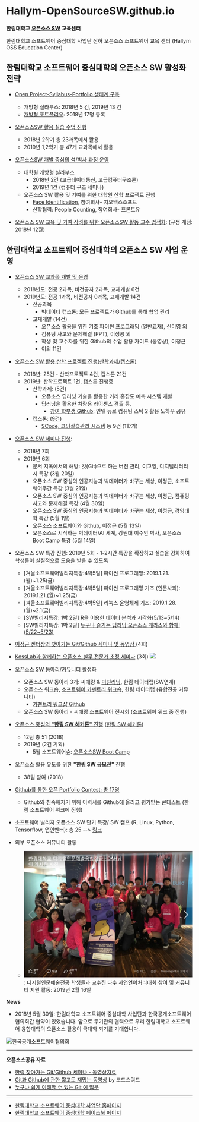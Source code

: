 # Hallym-OpenSourceSW.github.io
**한림대학교 [오픈소스 SW](https://github.com/Hallym-OpenSourceSW/Hallym-OpenSourceSW.github.io/blob/master/Sub_menu/WhatisOSS.md) 교육센터**

한림대학교 소프트웨어 중심대학 사업단 산하 오픈소스 소프트웨어 교육 센터 (Hallym OSS Education Center)

## 한림대학교 소프트웨어 중심대학의 오픈소스 SW 활성화 전략
  - [Open Project-Syllabus-Portfolio 생태계 구축](https://github.com/Hallym-OpenSourceSW/Hallym-OpenSourceSW.github.io/blob/master/Sub_menu/open_psp.md)
     - 개방형 실라부스: 2018년 5 건, 2019년 13 건
     - [개방형 포트폴리오](https://github.com/Hallym-OpenSourceSW/GitResumeContest): 2018년 17명 등록
     
  - [오픈소스SW 활용 실습 수업 진행](https://github.com/Hallym-OpenSourceSW/HLSWCourses) 
     - 2018년 2학기 총 23과목에서 활용
     - 2019년 1,2학기 총 47개 교과목에서 활용
  - [오픈소스SW 개발 중심의 석/박사 과정 운영](https://github.com/Hallym-OpenSourceSW/Hallym-OpenSourceSW.github.io/blob/master/Sub_menu/oss_grad.md)
     - 대학원 개방형 실라부스 
        - 2018년 2건 (고급데이터통신, 고급컴퓨터구조론)
        - 2019년 1건 (컴퓨터 구조 세미나)
     - 오픈소스 SW 활용 및 기여를 위한 대학원 산학 프로젝트 진행
        - [Face Identification](https://github.com/jeonggunlee/faceid), 참여회사- 지오멕스소프트  
        - 산학협력: People Counting, 참여회사- 프론트유
     
  - [오픈소스 SW 교육 및 기여 장려를 위한 오픈소스SW 활동 교수 업적화](./Sub_menu/rule.md): (규정 개정: 2018년 12월)

## 한림대학교 소프트웨어 중심대학의 오픈소스 SW 사업 운영
  - [오픈소스 SW 교과목 개발 및 운영](https://github.com/Hallym-OpenSourceSW/Hallym-OpenSourceSW.github.io/blob/master/Sub_menu/ossClass.md)
     - 2018년도: 전공 2과목, 비전공자 2과목, 교재개발 6건
     - 2019년도: 전공 1과목, 비전공자 0과목, 교재개발 14건
        - 전공과목
           - 빅데이터 캡스톤: 모든 프로젝트가 Github를 통해 협업 관리
        - 교재개발 (14건)
           - 오픈소스 활용을 위한 기초 파이썬 프로그래밍 (일반교재), 신미영 외
           - 컴퓨팅 사고와 문제해결 (PPT), 이성룡 외
           - 학생 및 교수자를 위한 Github의 수업 활용 가이드 (동영상), 이정근
           - 이외 11건
     
  - [오픈소스 SW 활용 산학 프로젝트 진행(산학과제/캡스톤)](https://github.com/Hallym-OpenSourceSW/Hallym-OpenSourceSW.github.io/blob/master/Sub_menu/oss-sanhak.md)
     - 2018년: 25건 - 산학프로젝트 4건, 캡스톤 21건
     - 2019년: 산학프로젝트 1건, 캡스톤 진행중
        - 산학과제: (5건)
           - 오픈소스 딥러닝 기술을 활용한 거리 혼잡도 예측 시스템 개발 
           - 딥러닝을 활용한 차량용 라이센스 검출 등.
              - [참여 학부생 Github](https://github.com/DeepLearningHB/NCS2Guide): 인텔 뉴로 컴퓨팅 스틱 2 활용 노하우 공유 
        - 캡스톤: ([9건](https://github.com/lab-lwc/20191_CapstoneDesign))
           - [SCode, 코딩실습관리 시스템](https://github.com/BJ-Lim/Capstone_Design) 등 9건 (1학기)
           
  - [오픈소스 SW 세미나 진행](https://github.com/Hallym-OpenSourceSW/Hallym-OpenSourceSW.github.io/blob/master/Sub_menu/ossSeminar.md):
     - 2018년 7회
     - 2019년 6회
        - 문서 지옥에서의 해방: 깃(Git)으로 하는 버전 관리, 이고잉, 디지털리터리시 특강 (3월 20일)
        - 오픈소스 SW 중심의 인공지능과 빅데이터가 바꾸는 세상, 이정근, 소프트웨어주간 특강 (3월 21일)
        - 오픈소스 SW 중심의 인공지능과 빅데이터가 바꾸는 세상, 이정근, 컴퓨팅 사고와 문제해결 특강 (4월 30일)
        - 오픈소스 SW 중심의 인공지능과 빅데이터가 바꾸는 세상, 이정근, 경영대학 특강 (5월 1일)
        - 오픈소스 소프트웨어와 Github, 이정근 (5월 13일)
        - 오픈소스로 시작하는 빅데이터/AI 세계, 강원대 이수안 박사, 오픈소스 Boot Camp 특강 (5월 14일)

  - 오픈소스 SW 특강 진행: 2019년 5회 - 1-2시간 특강을 확장하고 실습을 강화하여 학생들이 실질적으로 도움을 받을 수 있도록 
     - [겨울소프트웨어빌리지특강:4박5일] 파이썬 프로그래밍: 2019.1.21.(월)~1.25(금)
     - [겨울소프트웨어빌리지특강:4박5일] 파이썬 프로그래밍 기초 (인문사회): 2019.1.21.(월)~1.25(금)
     - [겨울소프트웨어빌리지특강:4박5일] 리눅스 운영체제 기초: 2019.1.28.(월)~2.1(금)
     - [SW빌리지특강: 1박 2일] R을 이용한 데이터 분석과 시각화(5/13~5/14)
     - [SW빌리지특강: 1박 2일] [누구나 즐기는 딥러닝:오픈소스 케라스와 함께!(5/22~5/23)](https://github.com/jeonggunlee/OpenSourceKeras)   
     
  - [이정근 센터장의 찾아가는 Git/Github 세미나 및 동영상 ](https://github.com/Hallym-OpenSourceSW/Hallym-OpenSourceSW.github.io/blob/master/Sub_menu/gitSeminar.md) (4회)
  - [KossLab과 함께하는 오픈소스 실무 전문가 초정 세미나](https://github.com/Hallym-OpenSourceSW/Hallym-OpenSourceSW.github.io/blob/master/Sub_menu/kossLab.md) (3회) <img src="./img/kosslab_icon.PNG" width="100px" >

  - [오픈소스 SW 동아리/커뮤니티 활성화](https://github.com/Hallym-OpenSourceSW/Hallym-OpenSourceSW.github.io/blob/master/Sub_menu/oss_community.md)
     - 오픈소스 SW 동아리 3개: 씨애랑 & [미친러닝](https://github.com/jeonggunlee/MichinLearning), 한림 데이터랩(SW연계)
     - 오픈소스 워크숍, [소프트웨어 카펜트리 워크숍](https://statkclee.github.io/2018-10-27-hallym/?fbclid=IwAR0MOtAW5EAYyg0VCzGXV5njSDntFtRk65ZambRti-lwjfh28LI4aFv2WLc), 한림 데이터랩 (융합전공 커뮤니티)
         * [카펜트리 워크샵 Github](https://github.com/statkclee/2018-10-27-hallym)
     - 오픈소스 SW 동아리 - 씨애랑 소프트웨어 전시회 (소프트웨어 위크 중 진행)
  - [오픈소스 중심의 **"한림 SW 해커톤"** 진행](https://github.com/Hallym-OpenSourceSW/Hallym-OpenSourceSW.github.io/blob/master/Sub_menu/osshack.md) ([한림 SW 해커톤](https://sites.google.com/view/hlsw-hackathon/home))
     - 12팀 총 51 (2018)
     - 2019년 (2건 기획)
        - 5월 소프트웨어숲: [오픈소스SW Boot Camp](https://github.com/Hallym-OpenSourceSW/HL_Contributhon)
  - 오픈소스 활용 유도를 위한 **"[한림 SW 공모전](./Sub_menu/sw_contest.md)"** 진행
     - 38팀 참여 (2018)
  - [Github를 통한 오픈 Portfolio Contest: 총 17명 ](https://github.com/Hallym-OpenSourceSW/GitResumeContest)
     - Github와 친숙해지기 위해 이력서를 Github에 올리고 평가받는 콘테스트 (한림 소프트웨어 위크에 진행)
  - 소프트웨어 빌리지 오픈소스 SW 단기 특강/ SW 캠프 (R, Linux, Python, Tensorflow, 앱인벤터): 총 25 --> [링크](http://hlsw.hallym.ac.kr/board/course)
    
  - 외부 오픈소스 커뮤니티 활동
     - ![LangCon 2019](https://github.com/Hallym-OpenSourceSW/Hallym-OpenSourceSW.github.io/blob/master/img/langcon.JPG): 디지털인문예술전공 학생들과 교수진 다수 자연언어처리대회 참여 및 커뮤니티 지원 활동: 2019년 2월 16일
     
  
  

**News**
  - 2018년 5월 30일: 한림대학교 소프트웨어 중심대학 사업단과 한국공개소프트웨어협의회간 협약이 있었습니다. 앞으로 두기관의 협력으로 우리 한림대학교 소프트웨어 융합대학의 오픈소스 활용이 극대화 되기를 기대합니다. 

![한국공개소프트웨어협의회 ](https://github.com/Hallym-OpenSourceSW/Hallym-OpenSourceSW.github.io/blob/master/img/KakaoTalk_20180530_142512965.jpg)


* * *

**오픈소스공유 자료**
   - [한림 찾아가는 Git/Github 세미나 - 동영상자료](https://www.youtube.com/playlist?list=PLKZ28p5qq0DFioGVK9Og8VTmHmmosrb8g)
   - [Git과 Github에 관한 짧고도 재밌는 동영상](https://www.youtube.com/playlist?list=PLAHa1zfLtLiPrxoBo9a1HVmauvE2Mn3xX) by 
코드스쿼드
   - [누구나 쉽게 이해할 수 있는 Git 에 입문](https://backlog.com/git-tutorial/kr/)


*  *  *

- [한림대학교 소프트웨어 중심대학 사업단 홈페이지](http://hlsw.hallym.ac.kr/)
- [한림대학교 소프트웨어 중심대학 페이스북 페이지](https://www.facebook.com/HALLYMSOFTWARE/)

